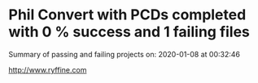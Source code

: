 # Phil Convert with PCDs completed with 0 % success and 1 failing files

Summary of passing and failing projects on: 2020-01-08 at 00:32:46

http://www.ryffine.com
